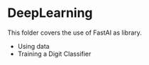 # DeepLearning

This folder covers the use of FastAI as library. 
- Using data 
- Training a Digit Classifier
